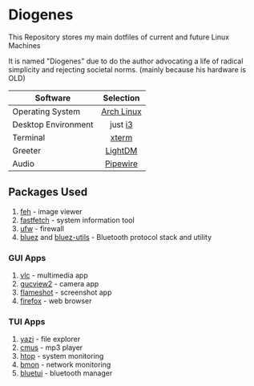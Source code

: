 # Diogenes

This Repository stores my main dotfiles of current and future Linux Machines

It is named "Diogenes" due to do the author advocating a life of radical simplicity and rejecting societal norms. (mainly because his hardware is OLD)

| Software  | Selection |
| ------------- |:-------------:|
| Operating System | [Arch Linux](https://archlinux.org/)   |
| Desktop Environment | just [i3](https://i3wm.org/)     |
| Terminal | [xterm](https://wiki.archlinux.org/title/Xterm)    |
| Greeter | [LightDM](https://wiki.archlinux.org/title/LightDM) |
| Audio | [Pipewire](https://wiki.archlinux.org/title/PipeWire) |

## Packages Used

1. [feh](https://wiki.archlinux.org/title/Feh) - image viewer
2. [fastfetch](https://archlinux.org/packages/extra/x86_64/fastfetch/) - system information tool
3. [ufw](https://wiki.archlinux.org/title/Uncomplicated_Firewall) - firewall
4. [bluez](https://archlinux.org/packages/extra/x86_64/bluez/) and [bluez-utils](https://archlinux.org/packages/?name=bluez-utils) - Bluetooth protocol stack and utility

### GUI Apps

1. [vlc](https://wiki.archlinux.org/title/VLC_media_player) - multimedia app
2. [gucview2](https://man.archlinux.org/man/guvcview.1.en) - camera app
3. [flameshot](https://wiki.archlinux.org/title/Flameshot) - screenshot app
4. [firefox](https://wiki.archlinux.org/title/Firefox) - web browser

### TUI Apps

1. [yazi](https://github.com/sxyazi/yazi) - file explorer
2. [cmus](https://github.com/cmus/cmus) - mp3 player
3. [htop](https://man.archlinux.org/man/htop.1.en) - system monitoring
4. [bmon](https://man.archlinux.org/man/extra/bmon/bmon.8.en) - network monitoring
5. [bluetui](https://wiki.archlinux.org/title/Bluetooth) - bluetooth manager
